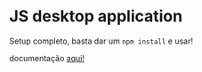 # JS desktop application

Setup completo, basta dar um `npm install` e usar!

documentação [aqui!](https://www.electronjs.org/docs/latest/tutorial/quick-start)
